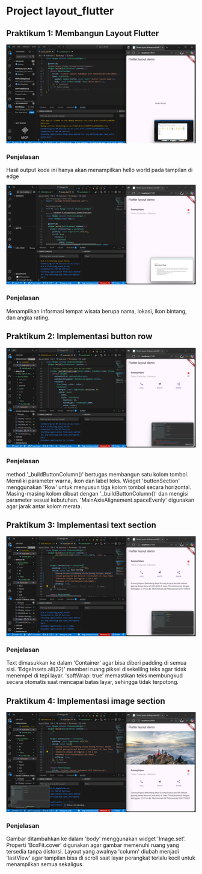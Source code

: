 # Project layout_flutter

## Praktikum 1: Membangun Layout Flutter

![main dart](img/layout_flutter/01.png)

### Penjelasan

Hasil output kode ini hanya akan menampilkan hello world pada tampilan di edge

![main judul tempat](img/layout_flutter/02.png)

### Penjelasan

Menampilkan informasi tempat wisata berupa nama, lokasi, ikon bintang, dan angka rating.

## Praktikum 2: Implementasi button row

![implementasi button row](img/layout_flutter/03.png)

### Penjelasan

method '\_buildButtonColumn()' bertugas membangun satu kolom tombol. Memiliki parameter warna, ikon dan label teks. Widget 'buttonSection' menggunakan 'Row' untuk menyusun tiga kolom tombol secara horizontal. Masing-masing kolom dibuat dengan '\_buildButtonColumn()' dan mengisi parameter sesuai kebutuhan. 'MainAxisAlignement.spaceEvenly' digunakan agar jarak antar kolom merata.

## Praktikum 3: Implementasi text section

![text](img/layout_flutter/04.png)

### Penjelasan

Text dimasukkan ke dalam 'Container' agar bisa diberi padding di semua sisi. 'EdgeInsets.all(32)' memberi ruang piksel disekelilng teks agar tidak menempel di tepi layar. 'softWrap: true' memastikan teks membungkud secara otomatis saat mencapai batas layar, sehingga tidak terpotong.

## Praktikum 4: Implementasi image section

![image section](img/layout_flutter/05.png)

### Penjelasan

Gambar ditambahkan ke dalam 'body' menggunakan widget 'Image.set'. Properti 'BoxFit.cover' digunakan agar gambar memenuhi ruang yang tersedia tanpa distorsi. Layout yang awalnya 'column' diubah menjadi 'lastView' agar tampilan bisa di scroll saat layar perangkat terlalu kecil untuk menampilkan semua sekaligus.
